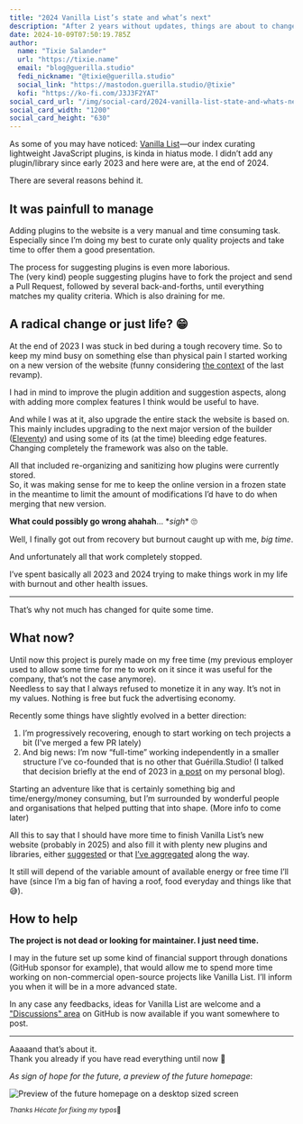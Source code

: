 ```yaml
---
title: "2024 Vanilla List’s state and what’s next"
description: "After 2 years without updates, things are about to change!"
date: 2024-10-09T07:50:19.785Z
author:
  name: "Tixie Salander"
  url: "https://tixie.name"
  email: "blog@guerilla.studio"
  fedi_nickname: "@tixie@guerilla.studio"
  social_link: "https://mastodon.guerilla.studio/@tixie"
  kofi: "https://ko-fi.com/J3J3F2YAT"
social_card_url: "/img/social-card/2024-vanilla-list-state-and-whats-next.png"
social_card_width: "1200"
social_card_height: "630"
---
```


As some of you may have noticed: [Vanilla List](https://vanillalist.top)—our index curating lightweight JavaScript plugins, is kinda in hiatus mode. I didn’t add any plugin/library since early 2023 and here were are, at the end of 2024.

There are several reasons behind it.

## It was painfull to manage

Adding plugins to the website is a very manual and time consuming task.\
Especially since I’m doing my best to curate only quality projects and take time to offer them a good presentation.


The process for suggesting plugins is even more laborious.\
The (very kind) people suggesting plugins have to fork the project and send a Pull Request,
followed by several back-and-forths, until everything matches my quality criteria. Which is also draining for me.

## A radical change or just life? 😁

At the end of 2023 I was stuck in bed during a tough recovery time. So to keep my mind busy on something else than physical pain I started working on a new version of the website (funny considering [the context](https://tixie.name/logs/03-01-2021-11-21-am/) of the last revamp).

I had in mind to improve the plugin addition and suggestion aspects, along with adding more complex features I think would be useful to have.

And while I was at it, also upgrade the entire stack the website is based on. This mainly includes upgrading to the next major version of the builder ([Eleventy](https://www.11ty.dev/)) and using some of its (at the time) bleeding edge features. Changing completely the framework was also on the table.

All that included re-organizing and sanitizing how plugins were currently stored.\
So, it was making sense for me to keep the online version in a frozen state in the meantime to limit the amount of modifications I’d have to do when merging that new version.

**What could possibly go wrong ahahah**… \**sigh*\* 🙄

Well, I finally got out from recovery but burnout caught up with me, *big time*.

And unfortunately all that work completely stopped.

I’ve spent basically all 2023 and 2024 trying to make things work in my life with burnout and other health issues.

---

That’s why not much has changed for quite some time.

## What now?

Until now this project is purely made on my free time (my previous employer used to allow some time for me to work on it since it was useful for the company, that’s not the case anymore).\
Needless to say that I always refused to monetize it in any way. It’s not in my values. Nothing is free but fuck the advertising economy.

Recently some things have slightly evolved in a better direction:
1. I’m progressively recovering, enough to start working on tech projects a bit (I've merged a few PR lately)
2. And big news: I’m now “full-time” working independently in a smaller structure I’ve co-founded that is no other that Guérilla.Studio! (I talked that decision briefly at the end of 2023 in [a post](https://tixie.name/logs/12-20-2023-1-04-end-of-a-chapter/) on my personal blog).

Starting an adventure like that is certainly something big and time/energy/money consuming, but I’m surrounded by wonderful people and organisations that helped putting that into shape. (More info to come later)

All this to say that I should have more time to finish Vanilla List’s new website (probably in 2025) and also fill it with plenty new plugins and libraries, either [suggested](https://github.com/GuerillaStudio/vanillalist/labels/plugin%20suggestion) or that [I’ve aggregated](https://github.com/stars/TixieSalander/lists/vanilla-list-todo) along the way.

It still will depend of the variable amount of available energy or free time I’ll have (since I’m a big fan of having a roof, food everyday and things like that 😅).

## How to help

**The project is not dead or looking for maintainer. I just need time.**

I may in the future set up some kind of financial support through donations (GitHub sponsor for example), that would allow me to spend more time working on non-commercial open-source projects like Vanilla List. I’ll inform you when it will be in a more advanced state.

In any case any feedbacks, ideas for Vanilla List are welcome and a ["Discussions" area](https://github.com/GuerillaStudio/vanillalist/discussions) on GitHub is now available if you want somewhere to post.

---
Aaaaand that’s about it.\
Thank you already if you have read everything until now 🫶


*As sign of hope for the future, a preview of the future homepage*:

![Preview of the future homepage on a desktop sized screen](./future-homepage-preview.png)


<small><i>Thanks Hécate for fixing my typos</i>🫶</small>
